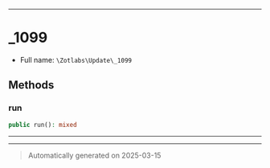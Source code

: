 ***

# _1099





* Full name: `\Zotlabs\Update\_1099`




## Methods


### run



```php
public run(): mixed
```












***


***
> Automatically generated on 2025-03-15

